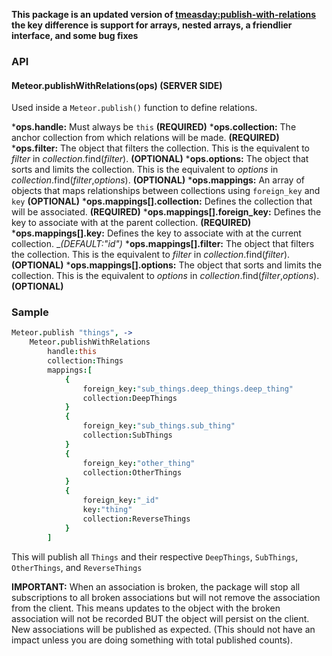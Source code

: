 __This package is an updated version of [tmeasday:publish-with-relations](https://atmospherejs.com/tmeasday/publish-with-relations) the key difference is support for arrays, nested arrays, a friendlier interface, and some bug fixes__

### API
#### Meteor.publishWithRelations(ops) (SERVER SIDE)
Used inside a ```Meteor.publish()``` function to define relations.

*__ops.handle:__ Must always be ```this``` __(REQUIRED)__
*__ops.collection:__ The anchor collection from which relations will be made. __(REQUIRED)__
*__ops.filter:__ The object that filters the collection. This is the equivalent to _filter_ in _collection_.find(_filter_).  __(OPTIONAL)__
*__ops.options:__ The object that sorts and limits the collection. This is the equivalent to _options_ in _collection_.find(_filter_,_options_). __(OPTIONAL)__
*__ops.mappings:__ An array of objects that maps relationships between collections using ```foreign_key``` and ```key``` __(OPTIONAL)__
*__ops.mappings[].collection:__ Defines the collection that will be associated. __(REQUIRED)__
*__ops.mappings[].foreign_key:__ Defines the key to associate with at the parent collection. __(REQUIRED)__
*__ops.mappings[].key:__ Defines the key to associate with at the current collection. __(DEFAULT:"_id")__
*__ops.mappings[].filter:__ The object that filters the collection. This is the equivalent to _filter_ in _collection_.find(_filter_).  __(OPTIONAL)__
*__ops.mappings[].options:__ The object that sorts and limits the collection. This is the equivalent to _options_ in _collection_.find(_filter_,_options_). __(OPTIONAL)__

### Sample
```coffeescript
Meteor.publish "things", ->
	Meteor.publishWithRelations
		handle:this
		collection:Things
		mappings:[
			{
				foreign_key:"sub_things.deep_things.deep_thing"
				collection:DeepThings
			}
			{
				foreign_key:"sub_things.sub_thing"
				collection:SubThings
			}
			{
				foreign_key:"other_thing"
				collection:OtherThings
			}
			{
				foreign_key:"_id"
				key:"thing"
				collection:ReverseThings
			}
		]
```

This will publish all ```Things``` and their respective ```DeepThings```, ```SubThings```, ```OtherThings```, and ```ReverseThings```

__IMPORTANT:__ When an association is broken, the package will stop all subscriptions to all broken associations but will not remove the association from the client. This means updates to the object with the broken association will not be recorded BUT the object will persist on the client. New associations will be published as expected. (This should not have an impact unless you are doing something with total published counts).


